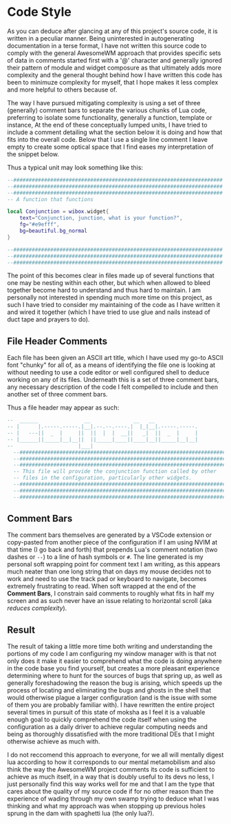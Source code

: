 # Code Style 

As you can deduce after glancing at any of this project's source code, it is written in a peculiar manner. Being uninterested in autogenerating documentation in a terse format, I have not written this source code to comply with the general AwesomeWM approach that provides specific sets of data in comments started first with a '@' character and generally ignored their pattern of module and widget composure as that ultimately adds more complexity and the general thought behind how I have written this code has been to minimuze complexity for myself, that I hope makes it less complex and more helpful to others because of. 

The way I have pursued mitigating complexity is using a set of three (generally) comment bars to separate the various chunks of Lua code, preferring to isolate some functionality, generally a function, template or instance, At the end of these conceptually lumped units, I have tried to include a comment detailing what the section below it is doing and how that fits into the overall code. Below that I use a single line comment I leave empty to create some optical space that I find eases my interpretation of the snippet below. 

Thus a typical unit may look something like this: 

```lua
--####################################################################
--####################################################################
--####################################################################
-- A function that functions 

local Conjunction = wibox.widget{
    text="Conjunction, junction, what is your function?",
    fg="#e9efff",
    bg=beautiful.bg_normal
}

--####################################################################  
--####################################################################  
--####################################################################  
```

The point of this becomes clear in files made up of several functions that one may be nesting within each other, but which when allowed to bleed together become hard to understand and thus hard to maintain. I am personally not interested in spending much more time on this project, as such I have tried to consider my maintaining of the code as I have written it and wired it together (which I have tried to use glue and nails instead of duct tape and prayers to do). 

## File Header Comments

Each file has been given an ASCII art title, which I have used my go-to ASCII font "chunky" for all of, as a means of identifying the file one is looking at without needing to use a code editor or well configured shell to deduce working on any of its files. Underneath this is a set of three comment bars, any necessary description of the code I felt compelled to include and then another set of three comment bars.

Thus a file header may appear as such:
```lua
--  ______               __              __   __              
-- |      |.-----.-----.|__|.--.--.----.|  |_|__|.-----.-----.
-- |   ---||  _  |     ||  ||  |  |  __||   _|  ||  _  |     |
-- |______||_____|__|__||  ||_____|____||____|__||_____|__|__|
--                     |___|                                  
  --####################################################################  
  --####################################################################  
  --####################################################################  
  -- This file will provide the conjunction function called by other 
  -- files in the configuration, particularly other widgets.
  --####################################################################  
  --####################################################################  
  --####################################################################  

```

## Comment Bars

The comment bars themselves are generated by a VSCode extension or copy-pasted from another piece of the configuration if I am using NVIM at that time (I go back and forth) that prepends Lua's comment notation (two dashes or `--`) to a line of hash symbols or `#`. The line generated is my personal soft wrapping point for comment text I am writing, as this appears much neater than one long string that on days my mouse decides not to work and need to use the track pad or keyboard to navigate, becomes extremely frustrating to read. When soft wrapped at the end of the **Comment Bars**, I constrain said comments to roughly what fits in half my screen and as such never have an issue relating to horizontal scroll (aka *reduces complexity*).

## Result

The result of taking a little more time both writing and understanding the portions of my code I am configuring my window manager with is that not only does it make it easier to comprehend what the code is doing anywhere in the code base you find yourself, but creates a more pleasant experience determining where to hunt for the sources of bugs that spring up, as well as generally foreshadowing the reason the bug is arising, which speeds up the process of locating and eliminating the bugs and ghosts in the shell that would otherwise plague a larger configuration (and is the issue with some of them you are probably familiar with). I have rewritten the entire project several times in pursuit of this state of moksha as I feel it is a valuable enough goal to quickly comprehend the code itself when using the configuration as a daily driver to achieve regular computing needs and being as thoroughly dissatisfied with the more traditional DEs that I might otherwise achieve as much with. 

I do not reccomend this approach to everyone, for we all will mentally digest lua according to how it corresponds to our mental metamobilism and also think the way the AwesomeWM project comments its code is sufficient to achieve as much itself, in a way that is doubly useful to its devs no less, I just personally find this way works well for me and that I am the type that cares about the quality of my source code if for no other reason than the experience of wading through my own swamp trying to deduce what I was thinking and what my approach was when stopping up previous holes sprung in the dam with spaghetti lua (the only lua?).